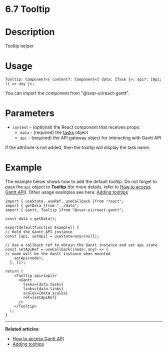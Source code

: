 # 6.7 Tooltip

# **Description**

Tooltip helper

# **Usage**

```tsx
Tooltip: Component<{ content?: Component<{ data: ITask }>; api?: IApi; () => any }>;

```

You can import the component from "@svar-ui/react-gantt".

# **Parameters**

- `content` - (optional) the React component that receives props:
    - `data` - (required) the [tasks](https://docs.svar.dev/react/gantt/api/properties/tasks) object
    - `api` - (required) the API gateway object for interacting with Gantt API

If the attribute is not added, then the tooltip will display the task name.

# **Example**

The example below shows how to add the default tooltip. Do not forget to pass the `api` object to **Tooltip** (for more details, refer to [How to access Gantt API](https://docs.svar.dev/react/gantt/api/how_to_access_api)). Other usage examples see here: [Adding tooltips](https://docs.svar.dev/react/gantt/guides/configuration/add_tooltip)

```tsx
import { useState, useRef, useCallback }from "react";
import { getData }from "../data";
import { Gantt, Tooltip }from "@svar-ui/react-gantt";

const data = getData();

exportdefaultfunction Example() {
// Hold the Gantt API instance
const [api, setApi] = useState<any>(null);

// Use a callback ref to obtain the Gantt instance and set api state
const setApiRef = useCallback((node: any) => {
// node will be the Gantt instance when mounted
    setApi(node);
  }, []);

return (
    <Tooltip api={api}>
      <Gantt
        tasks={data.tasks}
        links={data.links}
        scales={data.scales}
        ref={setApiRef}
      />
    </Tooltip>
  );
}

```

---

**Related articles**:

- [How to access Gantt API](https://docs.svar.dev/react/gantt/api/how_to_access_api)
- [Adding tooltips](https://docs.svar.dev/react/gantt/guides/configuration/add_tooltip)